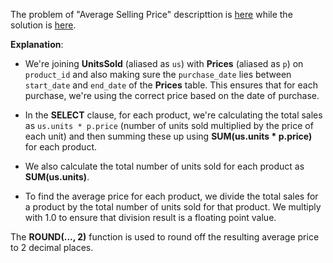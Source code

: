 The problem of "Average Selling Price" descripttion is [here](https://leetcode.com/problems/average-selling-price/description/) while the solution is [here]().

**Explanation**:

- We're joining **UnitsSold** (aliased as `us`) with **Prices** (aliased as `p`) on `product_id` and also making sure the `purchase_date` lies between `start_date` and `end_date` of the **Prices** table. This ensures that for each purchase, we're using the correct price based on the date of purchase.

- In the **SELECT** clause, for each product, we're calculating the total sales as `us.units * p.price` (number of units sold multiplied by the price of each unit) and then summing these up using **SUM(us.units * p.price)** for each product.

- We also calculate the total number of units sold for each product as **SUM(us.units)**.

- To find the average price for each product, we divide the total sales for a product by the total number of units sold for that product. We multiply with 1.0 to ensure that division result is a floating point value.

The **ROUND(..., 2)** function is used to round off the resulting average price to 2 decimal places.


